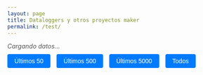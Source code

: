 ```yaml
---
layout: page
title: Dataloggers y otros proyectos maker
permalink: /test/
---
```


<div id="cargando">Cargando datos...</div>

<div id="botones">
  <button onclick="filtrarFilas(50)">Últimos 50</button>
  <button onclick="filtrarFilas(500)">Últimos 500</button>
  <button onclick="filtrarFilas(5000)">Últimos 5000</button>
  <button onclick="filtrarFilas('todos')">Todos</button>
</div>

<canvas id="myChart"></canvas>

<script src="https://cdn.jsdelivr.net/npm/chart.js@3.9.1"></script>
<script src="https://cdn.jsdelivr.net/npm/chartjs-plugin-datasource@0.1.0"></script>

<script>
  const chartColors = {
    red: 'rgb(255, 99, 132)',
    blue: 'rgb(54, 162, 235)'
  };

  const config = {
    type: 'line',
    data: {
      labels: [],
      datasets: [{
        label: 'Temperatura',
        yAxisID: 'temperatura',
        backgroundColor: 'transparent',
        borderColor: chartColors.red,
        pointBackgroundColor: chartColors.red,
        tension: 0,
        fill: false,
        data: []
      }, {
        label: 'Humedad',
        yAxisID: 'humedad',
        backgroundColor: 'rgba(54, 162, 235, 0.5)',
        borderColor: 'transparent',
        data: []
      }]
    },
    plugins: [ChartDataSource],
    options: {
      responsive: true,
      plugins: {
        title: {
          display: true,
          text: 'Datalogger SHT31: temperatura y humedad relativa'
        },
        datasource: {
          type: 'csv',
          url: '../datos.csv',
          delimiter: ',',
          rowMapping: 'index',
          datasetLabels: true,
          indexLabels: true
        }
      },
      scales: {
        x: {
          title: {
            display: true,
            text: 'Fecha'
          }
        },
        temperatura: {
          position: 'left',
          title: {
            display: true,
            text: 'Temperatura (°C)'
          },
          grid: {
            drawOnChartArea: false
          }
        },
        humedad: {
          position: 'right',
          title: {
            display: true,
            text: 'Humedad (%)'
          },
          grid: {
            drawOnChartArea: false
          }
        }
      }
    }
  };

  window.onload = function () {
    const ctx = document.getElementById('myChart').getContext('2d');
    window.myChart = new Chart(ctx, config);
    esperarDatosYFiltrar(500); // Vista por defecto
  };

  function esperarDatosYFiltrar(cantidad) {
    const cargando = document.getElementById('cargando');
    const intervalo = setInterval(() => {
      const chart = window.myChart;
      const labels = chart.data.labels;
      const datasets = chart.data.datasets;

      if (labels.length > 0 && datasets.every(ds => ds.data.length > 0)) {
        clearInterval(intervalo);
        cargando.style.display = 'none';
        filtrarFilas(cantidad);
      }
    }, 200);
  }

  function filtrarFilas(cantidad) {
    const chart = window.myChart;
    const labels = chart.data.labels;
    const datasets = chart.data.datasets;

    let startIndex = 0;
    if (cantidad !== 'todos') {
      startIndex = Math.max(0, labels.length - cantidad);
    }

    const nuevasLabels = labels.slice(startIndex);
    const nuevosDatasets = datasets.map(ds => ({
      ...ds,
      data: ds.data.slice(startIndex)
    }));

    chart.data.labels = nuevasLabels;
    chart.data.datasets = nuevosDatasets;
    chart.update();
  }
</script>

<style>
  #botones {
    margin-bottom: 20px;
  }

  #botones button {
    margin-right: 10px;
    padding: 8px 16px;
    font-size: 14px;
    cursor: pointer;
    border: none;
    background-color: #007bff;
    color: white;
    border-radius: 4px;
  }

  #botones button:hover {
    background-color: #0056b3;
  }

  #cargando {
    font-style: italic;
    color: #555;
    margin-bottom: 10px;
  }

  canvas {
    max-width: 100%;
  }
</style>
